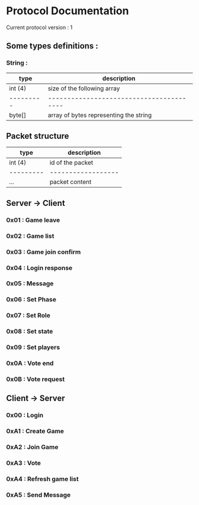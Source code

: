 Protocol Documentation
======================

Current protocol version : 1

## Some types definitions :

### String :

| type    | description                            |
|---------|----------------------------------------|
| int (4) | size of the following array            |
|---------|----------------------------------------|
| byte[]  | array of bytes representing the string |

## Packet structure

| type    | description      |
|---------|------------------|
| int (4) | id of the packet |
|---------|------------------|
| ...     | packet content   |

## Server -> Client

### 0x01 : Game leave
### 0x02 : Game list
### 0x03 : Game join confirm
### 0x04 : Login response
### 0x05 : Message
### 0x06 : Set Phase
### 0x07 : Set Role
### 0x08 : Set state
### 0x09 : Set players
### 0x0A : Vote end
### 0x0B : Vote request

## Client -> Server

### 0x00 : Login
### 0xA1 : Create Game
### 0xA2 : Join Game
### 0xA3 : Vote
### 0xA4 : Refresh game list
### 0xA5 : Send Message